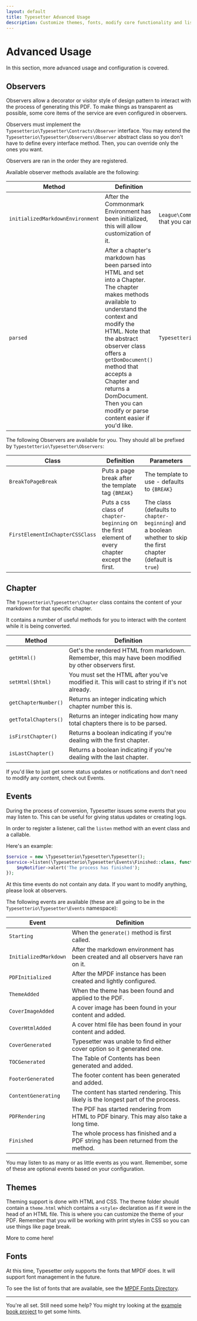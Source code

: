 ```yaml
---
layout: default
title: Typesetter Advanced Usage
description: Customize themes, fonts, modify core functionality and listen to events.
---
```

# Advanced Usage

In this section, more advanced usage and configuration is covered.

## Observers

Observers allow a decorator or visitor style of design pattern to interact with the process of generating this PDF.  To make things
as transparent as possible, some core items of the service are even configured in observers. 

Observers must implement the `Typesetterio\Typesetter\Contracts\Observer` interface.  You may extend the 
`Typesetterio\Typesetter\Observers\Observer` abstract class so you don't have to define every interface method. Then, you can 
override only the ones you want.

Observers are ran in the order they are registered.

Available observer methods available are the following:

| Method | Definition | Parameters |
| ------ | ---------- | ---------- |
| `initializedMarkdownEnvironment` | After the Commonmark Environment has been initialized, this will allow customization of it. | `League\CommonMark\Environment\Environment` that you can add extensions or renders. |
| `parsed` | After a chapter's markdown has been parsed into HTML and set into a Chapter. The chapter makes methods available to understand the context and modify the HTML. Note that the abstract observer class offers a `getDomDocument()` method that accepts a Chapter and returns a DomDocument. Then you can modify or parse content easier if you'd like. | `Typesetterio\Typesetter\Chapter` |

The following Observers are available for you. They should all be prefixed by `Typestetterio\Typesetter\Observers`:

| Class | Definition | Parameters |
| ----- | ---------- | ---------- |
| `BreakToPageBreak` | Puts a page break after the template tag `{BREAK}` | The template to use - defaults to `{BREAK}` |
| `FirstElementInChapterCSSClass` | Puts a css class of `chapter-beginning` on the first element of every chapter except the first. | The class (defaults to `chapter-beginning`) and a boolean whether to skip the first chapter (default is `true`) |

## Chapter

The `Typesetterio\Typesetter\Chapter` class contains the content of your markdown for that specific chapter.

It contains a number of useful methods for you to interact with the content while it is being converted.

| Method                | Definition                                                                                             |
|-----------------------|--------------------------------------------------------------------------------------------------------|
| `getHtml()` | Get's the rendered HTML from markdown. Remember, this may have been modified by other observers first. |
| `setHtml($html)` | You must set the HTML after you've modified it.  This will cast to string if it's not already. |
| `getChapterNumber()` | Returns an integer indicating which chapter number this is. |
| `getTotalChapters()` | Returns an integer indicating how many total chapters there is to be parsed. |
| `isFirstChapter()` | Returns a boolean indicating if you're dealing with the first chapter. |
| `isLastChapter()` | Returns a boolean indicating if you're dealing with the last chapter. |

If you'd like to just get some status updates or notifications and don't need to modify any content, check out Events.

## Events

During the process of conversion, Typesetter issues some events that you may listen to. This can be useful for giving status updates or creating logs.

In order to register a listener, call the `listen` method with an event class and a callable.

Here's an example:

```php
$service = new \Typesetterio\Typesetter\Typesetter();
$service->listen(\Typesetterio\Typesetter\Events\Finished::class, function () use ($myNotifier) {
    $myNotifier->alert('The process has finished');
});
```

At this time events do not contain any data. If you want to modify anything, please look at observers.

The following events are available (these are all going to be in the `Typesetterio\Typesetter\Events` namespace):

| Event | Definition |
| ----- | ---------- |
| `Starting` | When the `generate()` method is first called. |
| `InitializedMarkdown` | After the markdown environment has been created and all observers have ran on it. |
| `PDFInitialized` | After the MPDF instance has been created and lightly configured. |
| `ThemeAdded` | When the theme has been found and applied to the PDF. |
| `CoverImageAdded` | A cover image has been found in your content and added. |
| `CoverHtmlAdded` | A cover html file has been found in your content and added. |
| `CoverGenerated` | Typesetter was unable to find either cover option so it generated one. |
| `TOCGenerated` | The Table of Contents has been generated and added. |
| `FooterGenerated` | The footer content has been generated and added. |
| `ContentGenerating` | The content has started rendering. This likely is the longest part of the process. |
| `PDFRendering` | The PDF has started rendering from HTML to PDF binary. This may also take a long time. |
| `Finished` | The whole process has finished and a PDF string has been returned from the method. |

You may listen to as many or as little events as you want. Remember, some of these are optional events based on your configuration.

## Themes

Theming support is done with HTML and CSS. The theme folder should contain a `theme.html` which contains a `<style>` declaration
as if it were in the head of an HTML file. This is where you can customize the theme of your PDF. Remember that you will 
be working with print styles in CSS so you can use things like page break.

More to come here!

## Fonts

At this time, Typesetter only supports the fonts that MPDF does. It will support font management in the future.

To see the list of fonts that are available, see the [MPDF Fonts Directory](https://github.com/mpdf/mpdf/tree/v8.1.6/ttfonts).

---

You're all set.  Still need some help? You might try looking at the [example book project](https://github.com/TypesetterIO/example-book) to get some hints.
